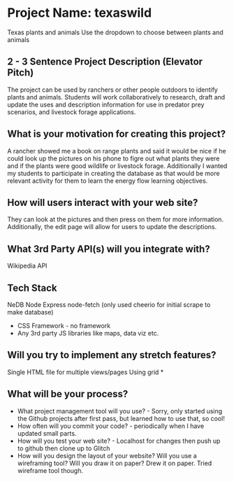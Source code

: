# Project Name: texaswild
Texas plants and animals
Use the dropdown to choose between plants and animals

## 2 - 3 Sentence Project Description (Elevator Pitch)

The project can be used by ranchers or other people outdoors to identify plants and animals.  Students will work collaboratively to research, draft and update the uses and description information for use in predator prey scenarios, and livestock forage applications.

## What is your motivation for creating this project?
A rancher showed me a book on range plants and said it would be nice if he could look up the pictures on his phone to figre out what plants they were and if the plants were good wildlife or livestock forage.  Additionally I wanted my students to participate in creating the database as that would be more relevant activity for them to learn the energy flow learning objectives.

## How will users interact with your web site?

They can look at the pictures and then press on them for more information.  Additionally, the edit page will allow for users to update the descriptions.

## What 3rd Party API(s) will you integrate with?

Wikipedia API

## Tech Stack

NeDB
Node
Express
node-fetch
(only used cheerio for initial scrape to make database)
* CSS Framework - no framework
* Any 3rd party JS libraries like maps, data viz etc.

## Will you try to implement any stretch features?

Single HTML file for multiple views/pages
Using grid
* 

## What will be your process?

* What project management tool will you use?  - Sorry, only started using the Github projects after first pass, but learned how to use that, so cool!
* How often will you commit your code? - periodically when I have updated small parts.
* How will you test your web site?  - Localhost for changes then push up to github then clone up to Glitch
* How will you design the layout of your website? Will you use a wireframing tool? Will you draw it on paper?  Drew it on paper.  Tried wireframe tool though.
